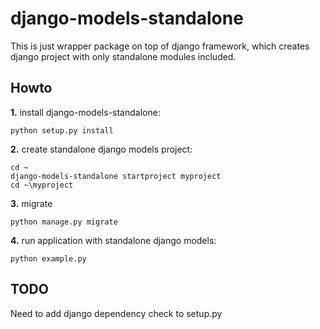 # django-models-standalone 

This is just wrapper package on top of django framework, which creates django project with only standalone modules included.

## Howto
**1.** install django-models-standalone: 

`python setup.py install`

**2.** create standalone django models project:

```
cd ~
django-models-standalone startproject myproject
cd ~\myproject
```

**3.** migrate

```
python manage.py migrate
```

**4.** run application with standalone django models:

```
python example.py
```

## TODO

Need to add django dependency check to setup.py
